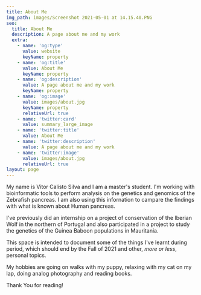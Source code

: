 ```yaml
---
title: About Me
img_path: images/Screenshot 2021-05-01 at 14.15.40.PNG
seo:
  title: About Me
  description: A page about me and my work
  extra:
    - name: 'og:type'
      value: website
      keyName: property
    - name: 'og:title'
      value: About Me
      keyName: property
    - name: 'og:description'
      value: A page about me and my work
      keyName: property
    - name: 'og:image'
      value: images/about.jpg
      keyName: property
      relativeUrl: true
    - name: 'twitter:card'
      value: summary_large_image
    - name: 'twitter:title'
      value: About Me
    - name: 'twitter:description'
      value: A page about me and my work
    - name: 'twitter:image'
      value: images/about.jpg
      relativeUrl: true
layout: page
---
```

My name is Vitor Calisto Silva and I am a master's student. I'm working with bioinformatic tools to perform analysis on the genetics and genomics of the Zebrafish pancreas. I am also using this infornation to campare the findings with what is known about Human pancreas.

I've previously did an internship on a project of conservation of the Iberian Wolf in the northern of Portugal and also participated in a project to study the genetics of the Guinea Baboon populations in Mauritania.

This space is intended to document some of the things I've learnt during period, which should end by the Fall of 2021 and other, *more or less*, personal topics.

My hobbies are going on walks with my puppy, relaxing with my cat on my lap, doing analog photography and reading books.

Thank You for reading!
